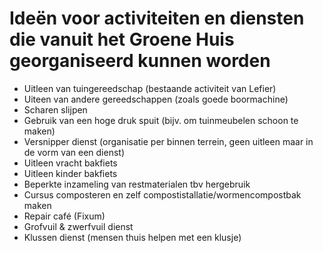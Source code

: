 # Ideën voor activiteiten en diensten die vanuit het Groene Huis georganiseerd kunnen worden

* Uitleen van tuingereedschap (bestaande activiteit van Lefier)
* Uiteen van andere gereedschappen (zoals goede boormachine)
* Scharen slijpen
* Gebruik van een hoge druk spuit (bijv. om tuinmeubelen schoon te maken)
* Versnipper dienst (organisatie per binnen terrein, geen uitleen maar in de vorm van een dienst)
* Uitleen vracht bakfiets
* Uitleen kinder bakfiets
* Beperkte inzameling van restmaterialen tbv hergebruik
* Cursus composteren en zelf compostistallatie/wormencompostbak maken
* Repair café (Fixum)
* Grofvuil & zwerfvuil dienst
* Klussen dienst (mensen thuis helpen met een klusje)


